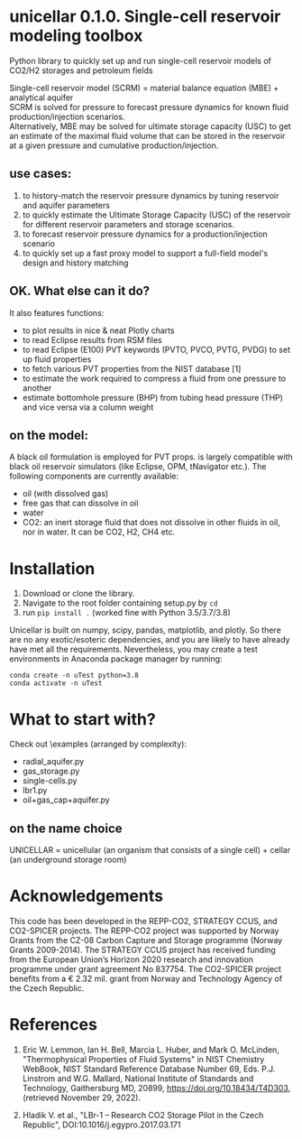 # unicellar 0.1.0. Single-cell reservoir modeling toolbox
Python library to quickly set up and run single-cell reservoir models of CO2/H2 storages and petroleum fields

Single-cell reservoir model (SCRM) = material balance equation (MBE) + analytical aquifer  
SCRM is solved for pressure to forecast pressure dynamics for known fluid production/injection scenarios.  
Alternatively, MBE may be solved for ultimate storage capacity (USC) to get an estimate of the maximal fluid volume that can be stored in the reservoir at a given pressure and cumulative production/injection.

## use cases:
1. to history-match the reservoir pressure dynamics by tuning reservoir and aquifer parameters
2. to quickly estimate the Ultimate Storage Capacity (USC) of the reservoir
for different reservoir parameters and storage scenarios.
3. to forecast reservoir pressure dynamics for a production/injection scenario
4. to quickly set up a fast proxy model to support a full-field model's design and history matching 

## OK. What else can it do?
It also features functions:
- to plot results in nice & neat Plotly charts 
- to read Eclipse results from RSM files
- to read Eclipse (E100) PVT keywords (PVTO, PVCO, PVTG, PVDG) to set up fluid 
properties
- to fetch various PVT properties from the NIST database [1] 
- to estimate the work required to compress a fluid from one pressure to another
- estimate bottomhole pressure (BHP) from tubing head pressure (THP) and vice versa via a column weight

## on the model:
A black oil formulation is employed for PVT props. is largely compatible with black oil reservoir simulators (like Eclipse, OPM, tNavigator etc.). 
The following components are currently available:
- oil (with dissolved gas)
- free gas that can dissolve in oil
- water
- CO2: an inert storage fluid that does not dissolve in other fluids
in oil, nor in water. It can be CO2, H2, CH4 etc.

# Installation  
1. Download or clone the library. 
2. Navigate to the root folder containing setup.py by `cd`
3. run `pip install .`
(worked fine with Python 3.5/3.7/3.8)

Unicellar is built on numpy, scipy, pandas, matplotlib, and plotly. 
So there are no any exotic/esoteric dependencies, and you are likely to have already have met all the requirements. 
Nevertheless, you may create a test environments in Anaconda package manager by running:
```
conda create -n uTest python=3.8
conda activate -n uTest
```

# What to start with?
Check out \examples (arranged by complexity):
* radial_aquifer.py
* gas_storage.py
* single-cells.py
* lbr1.py
* oil+gas_cap+aquifer.py

## on the name choice
UNICELLAR = unicellular (an organism that consists of a single cell) + 
cellar (an underground storage room)

# Acknowledgements
This code has been developed in the REPP-CO2, STRATEGY CCUS, and CO2-SPICER projects.
The REPP-CO2 project was supported by Norway Grants from the CZ-08 Carbon Capture and Storage programme (Norway Grants 2009-2014). The STRATEGY CCUS project has received funding from the European Union’s Horizon 2020 research and innovation programme under grant agreement No 837754. The CO2-SPICER project benefits from a € 2.32 mil. grant from Norway and Technology Agency of the Czech Republic. 


# References
1. Eric W. Lemmon, Ian H. Bell, Marcia L. Huber, and Mark O. McLinden, 
    "Thermophysical Properties of Fluid Systems"  in NIST Chemistry WebBook, 
    NIST Standard Reference Database Number 69, 
    Eds. P.J. Linstrom and W.G. Mallard, National Institute of Standards and Technology, 
    Gaithersburg MD, 20899, https://doi.org/10.18434/T4D303, (retrieved November 29, 2022).

2. Hladik V. et al., "LBr-1 – Research CO2 Storage Pilot in the Czech Republic", 
    DOI:10.1016/j.egypro.2017.03.171
